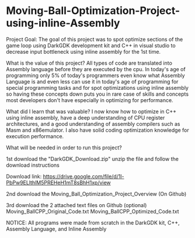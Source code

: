 # Moving-Ball-Optimization-Project-using-inline-Assembly

Project Goal: The goal of this project was to spot optimize sections of the game loop using DarkGDK development kit and C++ in visual studio to decrease input bottleneck  using inline assembly for the 1st time.

What is the value of this project? All types of code are translated into Assembly language before they are executed by the cpu. In today's age of programming only 5% of today's programmers even know what Assembly Language is and even less can use it in today's age of programming for special programming tasks and for spot optimizations using inline assembly so having these concepts down puts you in rare case of skills and concepts most developers don't have especially in optimizing for performance.


What did I learn that was valuable? I now know how to optimize in C++ using inline assembly, have a deep understanding of CPU register architectures, and a good understanding of assembly compilers such as Masm and x86emulator. I also have solid coding optimization knowledge for execution performance.



What will be needed in order to run this project?

1st download the "DarkGDK_Download.zip" unzip the file and follow the download instructions

Download link: https://drive.google.com/file/d/1l-PbPw9ELlthlM5PREHeH1mT8sBhH1xp/view

2nd download the Moving_Ball_Optimization_Project_Overview (On Github)

3rd download the 2 attached text files on Github (optional)
Moving_BallCPP_Original_Code.txt
Moving_BallCPP_Optimized_Code.txt


 NOTICE: All programs were made from scratch in the DarkGDK kit, C++, Assembly Language, and Inline Assembly
